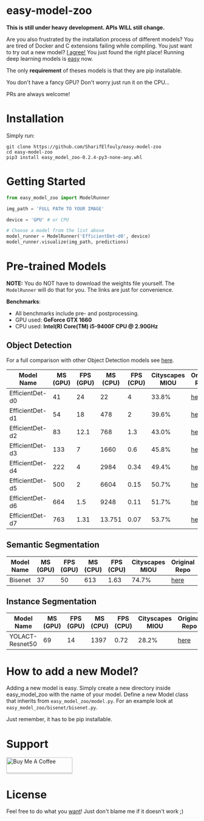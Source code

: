 # easy-model-zoo 

**This is still under heavy development. APIs WILL still change.**

Are you also frustrated by the installation process of different models? You are tired of Docker and C extensions failing while compiling. You just want to try out a new model? [I agree!](https://towardsdatascience.com/running-deep-learning-models-is-complicated-and-here-is-why-35a4e325486c) You just found the right place! Running deep learning models is [easy](https://medium.com/@selfouly/running-deep-learning-models-is-easy-d6ff7aaacc42) now.

The only **requirement** of theses models is that they are pip installable.

You don't have a fancy GPU? Don't worry just run it on the CPU...

PRs are always welcome!

# Installation

Simply run:

```
git clone https://github.com/SharifElfouly/easy-model-zoo
cd easy-model-zoo
pip3 install easy_model_zoo-0.2.4-py3-none-any.whl
```

# Getting Started

```python
from easy_model_zoo import ModelRunner

img_path = 'FULL PATH TO YOUR IMAGE'

device = 'GPU' # or CPU

# Choose a model from the list above
model_runner = ModelRunner('EfficientDet-d0', device)
model_runner.visualize(img_path, predictions)
```

# Pre-trained Models

**NOTE:** You do NOT have to download the weights file yourself. The `ModelRunner` will do that for you. The links are just for convenience.

**Benchmarks**: 
- All benchmarks include pre- and postprocessing.
- GPU used: **GeForce GTX 1660**
- CPU used: **Intel(R) Core(TM) i5-9400F CPU @ 2.90GHz**

## Object Detection

For a full comparison with other Object Detection models see [here](https://paperswithcode.com/sota/object-detection-on-coco).

| Model Name | MS (GPU) | FPS (GPU) | MS (CPU) | FPS (CPU)| Cityscapes MIOU  | Original Repo | Paper | Weights |
| ----- | ----- | ----- | ----- | ----- | ----- | ----- | ----- | ----- | 
EfficientDet-d0 | 41 | 24 | 22 | 4 | 33.8% | [here](https://github.com/zylo117/Yet-Another-EfficientDet-Pytorch) | [arxiv](https://arxiv.org/abs/1911.09070)| [efficientdet-d0.pth](https://github.com/zylo117/Yet-Another-Efficient-Pytorch/releases/download/1.0/efficientdet-d0.pth) 
EfficientDet-d1 | 54 | 18 | 478 | 2 | 39.6% | [here](https://github.com/zylo117/Yet-Another-EfficientDet-Pytorch) | [arxiv](https://arxiv.org/abs/1911.09070)| [efficientdet-d1.pth](https://github.com/zylo117/Yet-Another-Efficient-Pytorch/releases/download/1.0/efficientdet-d1.pth)
EfficientDet-d2 | 83 | 12.1 | 768 | 1.3 | 43.0% | [here](https://github.com/zylo117/Yet-Another-EfficientDet-Pytorch) | [arxiv](https://arxiv.org/abs/1911.09070)| [efficientdet-d2.pth](https://github.com/zylo117/Yet-Another-Efficient-Pytorch/releases/download/1.0/efficientdet-d2.pth)
EfficientDet-d3 | 133 | 7 | 1660 | 0.6 | 45.8% | [here](https://github.com/zylo117/Yet-Another-EfficientDet-Pytorch) | [arxiv](https://arxiv.org/abs/1911.09070)| [efficientdet-d3.pth](https://github.com/zylo117/Yet-Another-Efficient-Pytorch/releases/download/1.0/efficientdet-d3.pth)
EfficientDet-d4 | 222 | 4 | 2984 | 0.34 | 49.4% | [here](https://github.com/zylo117/Yet-Another-EfficientDet-Pytorch) | [arxiv](https://arxiv.org/abs/1911.09070)| [efficientdet-d4.pth](https://github.com/zylo117/Yet-Another-Efficient-Pytorch/releases/download/1.0/efficientdet-d4.pth)|
EfficientDet-d5 | 500 | 2 | 6604 | 0.15 | 50.7% | [here](https://github.com/zylo117/Yet-Another-EfficientDet-Pytorch) | [arxiv](https://arxiv.org/abs/1911.09070)| [efficientdet-d5.pth](https://github.com/zylo117/Yet-Another-Efficient-Pytorch/releases/download/1.0/efficientdet-d5.pth)
EfficientDet-d6 | 664 | 1.5 | 9248 | 0.11 | 51.7% | [here](https://github.com/zylo117/Yet-Another-EfficientDet-Pytorch) | [arxiv](https://arxiv.org/abs/1911.09070)| [efficientdet-d6.pth](https://github.com/zylo117/Yet-Another-Efficient-Pytorch/releases/download/1.0/efficientdet-d6.pth)
EfficientDet-d7 | 763 | 1.31 | 13.751 | 0.07 | 53.7% | [here](https://github.com/zylo117/Yet-Another-EfficientDet-Pytorch) | [arxiv](https://arxiv.org/abs/1911.09070) | [efficientdet-d7.pth](https://github.com/zylo117/Yet-Another-Efficient-Pytorch/releases/download/1.0/efficientdet-d7.pth)

## Semantic Segmentation

| Model Name | MS (GPU) | FPS (GPU) | MS (CPU) | FPS (CPU)| Cityscapes MIOU  | Original Repo | Paper | Weights |
| ----- | ----- | ----- | ----- | ----- | ----- | ----- | ----- | ----- | 
Bisenet | 37 | 50  | 613 | 1.63 | 74.7%  | [here](https://github.com/CoinCheung/BiSeNet) | [arxiv](https://arxiv.org/abs/1808.00897)| [bisenet.pth](https://github.com/SharifElfouly/BiSeNet/blob/master/res/model_final.pth)

## Instance Segmentation

| Model Name | MS (GPU) | FPS (GPU) | MS (CPU) | FPS (CPU)| Cityscapes MIOU  | Original Repo | Paper | Weights |
| ----- | ----- | ----- | ----- | ----- | ----- | ----- | ----- | ----- | 
YOLACT-Resnet50 | 69 |14 | 1397 |0.72 | 28.2%  |[here](https://github.com/dbolya/yolact) | [arxiv](https://arxiv.org/abs/1904.02689)| [yolact_resnet50_54_800000.pth](https://drive.google.com/file/d/1yp7ZbbDwvMiFJEq4ptVKTYTI2VeRDXl0/view?usp=sharing)

# How to add a new Model?

Adding a new model is easy. Simply create a new directory inside easy_model_zoo with the name of your model. Define a new Model class that inherits from `easy_model_zoo/model.py`. For an example look at `easy_model_zoo/bisenet/bisenet.py`.

Just remember, it has to be pip installable.

# Support

<a href="https://www.buymeacoffee.com/sharifelfouly" target="_blank"><img src="https://www.buymeacoffee.com/assets/img/custom_images/orange_img.png" alt="Buy Me A Coffee" style="height: 41px !important;width: 174px !important;box-shadow: 0px 3px 2px 0px rgba(190, 190, 190, 0.5) !important;-webkit-box-shadow: 0px 3px 2px 0px rgba(190, 190, 190, 0.5) !important;" ></a>

# License
Feel free to do what you [want](https://github.com/SharifElfouly/pretrained-model-zoo/blob/master/LICENSE)! Just don't blame me if it doesn't work ;)
